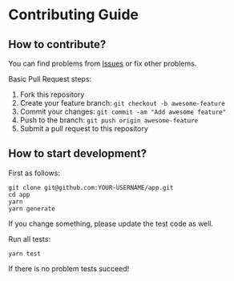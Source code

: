 # Contributing Guide

## How to contribute?

You can find problems from [Issues](https://github.com/dev-protocol/app/issues) or fix other problems.

Basic Pull Request steps:

1. Fork this repository
1. Create your feature branch: `git checkout -b awesome-feature`
1. Commit your changes: `git commit -am "Add awesome feature"`
1. Push to the branch: `git push origin awesome-feature`
1. Submit a pull request to this repository

## How to start development?

First as follows:

```
git clone git@github.com:YOUR-USERNAME/app.git
cd app
yarn
yarn generate
```

If you change something, please update the test code as well.

Run all tests:

```
yarn test
```

If there is no problem tests succeed!
